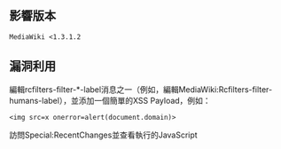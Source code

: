 影響版本
--------

    MediaWiki <1.3.1.2

漏洞利用
--------

編輯rcfilters-filter-\*-label消息之一（例如，編輯MediaWiki:Rcfilters-filter-humans-label），並添加一個簡單的XSS Payload，例如：

    <img src=x onerror=alert(document.domain)>

訪問Special:RecentChanges並查看執行的JavaScript